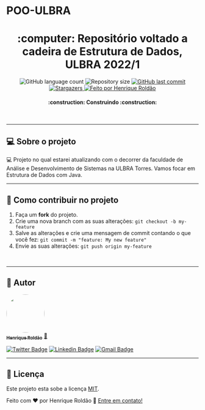 # POO-ULBRA

<h1 align="center">
     :computer: Repositório voltado a cadeira de Estrutura de Dados, ULBRA 2022/1
</h1>

<p align="center">
  <img alt="GitHub language count" src="https://img.shields.io/github/languages/count/henrique-roldao/estrutura-de-dados-2022-1?color=%2304D361">

  <img alt="Repository size" src="https://img.shields.io/github/repo-size/henrique-roldao/estrutura-de-dados-2022-1">
  
  <a href="https://github.com/henrique-roldao/POO-ULBRA/commits/master">
    <img alt="GitHub last commit" src="https://img.shields.io/github/last-commit/henrique-roldao/estrutura-de-dados-2022-1">
  </a>

   <a href="https://github.com/henrique-roldao/POO-ULBRA/stargazers">
    <img alt="Stargazers" src="https://img.shields.io/github/stars/henrique-roldao/estrutura-de-dados-2022-1?style=social">
  </a>

  <a href="https://github.com/henrique-roldao">
    <img alt="Feito por Henrique Roldão" src="https://img.shields.io/badge/feito%20por-Henrique-%237519C1">
  </a>
 
</p>

<h4 align="center">
	:construction: Construindo :construction:
</h4>
<br>

---

## 💻 Sobre o projeto

:computer: Projeto no qual estarei atualizando com o decorrer da faculdade de Análise e Desenvolvimento de Sistemas na ULBRA Torres. Vamos focar em Estrutura de Dados com Java.
<br>

---



## 💪 Como contribuir no projeto

1. Faça um **fork** do projeto.
2. Crie uma nova branch com as suas alterações: `git checkout -b my-feature`
3. Salve as alterações e crie uma mensagem de commit contando o que você fez: `git commit -m "feature: My new feature"`
4. Envie as suas alterações: `git push origin my-feature`
<br>

---

## 🦸 Autor

<a href="https://github.com/henrique-roldao">
 <img style="border-radius: 50%;" src="https://avatars.githubusercontent.com/u/45341021?s=460&u=e23e23f746e90e306e9555007320107837afb4ae&v=4" width="100px;" alt=""/>
 <br />
 <sub><b>Henrique Roldão</b></sub></a> <a href="https://github.com/henrique-roldao" title="Henrique Roldão">🚀</a>
 <br />

[![Twitter Badge](https://img.shields.io/badge/-@rique_roldao-1ca0f1?style=flat-square&labelColor=1ca0f1&logo=twitter&logoColor=white&link=https://twitter.com/rique_roldao)](https://twitter.com/rique_roldao) [![Linkedin Badge](https://img.shields.io/badge/-Henrique-blue?style=flat-square&logo=Linkedin&logoColor=white&link=https://www.linkedin.com/in/henrique-roldao/)](https://www.linkedin.com/in/henrique-roldao/) 
[![Gmail Badge](https://img.shields.io/badge/-henriqueroldao@rede.ulbra.br-c14438?style=flat-square&logo=Gmail&logoColor=white&link=mailto:henriqueroldao@rede.ulbra.br)](mailto:henriqueroldao@rede.ulbra.br)

---

## 📝 Licença

Este projeto esta sobe a licença [MIT](./LICENSE).

Feito com ❤️ por Henrique Roldão 👋 [Entre em contato!](https://www.linkedin.com/in/henrique-roldao/)

